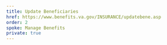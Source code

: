 ```yaml
---
title: Update Beneficiaries
href: https://www.benefits.va.gov/INSURANCE/updatebene.asp
order: 2
spoke: Manage Benefits
private: true
---
```

